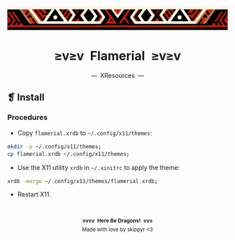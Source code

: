 <p align="center">
    <img alt="" src="../../assets/ornament.png" width="1020" />
</p>
<h1 align="center">≥v≥v&ensp;Flamerial&ensp;≥v≥v</h1>
<p align="center">—&ensp;XResources&ensp;—</p>

## ❡ Install
### Procedures
- Copy `flamerial.xrdb` to `~/.config/x11/themes`:

```zsh
mkdir -p ~/.config/x11/themes;
cp flamerial.xrdb ~/.config/x11/themes;
```

- Use the X11 utility `xrdb` in `~/.xinitrc` to apply the theme:

```zsh
xrdb -merge ~/.config/x11/themes/flamerial.xrdb;
```

- Restart X11.

&ensp;
<p align="center"><sup><strong>≥v≥v&ensp;Here Be Dragons!&ensp;≥v≥</strong><br/>Made with love by skippyr <3</sup></p>
